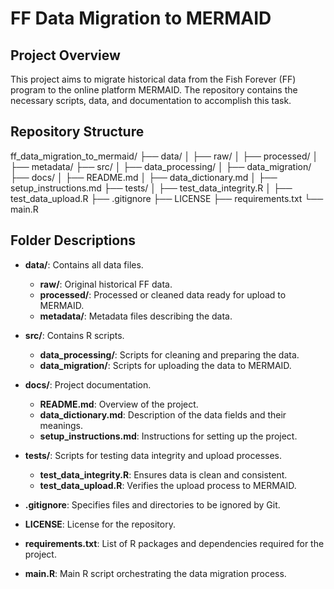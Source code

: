 # FF Data Migration to MERMAID

## Project Overview
This project aims to migrate historical data from the Fish Forever (FF) program to the online platform MERMAID. The repository contains the necessary scripts, data, and documentation to accomplish this task.

## Repository Structure

ff_data_migration_to_mermaid/
├── data/
│ ├── raw/
│ ├── processed/
│ ├── metadata/
├── src/
│ ├── data_processing/
│ ├── data_migration/
├── docs/
│ ├── README.md
│ ├── data_dictionary.md
│ ├── setup_instructions.md
├── tests/
│ ├── test_data_integrity.R
│ ├── test_data_upload.R
├── .gitignore
├── LICENSE
├── requirements.txt
└── main.R

## Folder Descriptions

- **data/**: Contains all data files.
  - **raw/**: Original historical FF data.
  - **processed/**: Processed or cleaned data ready for upload to MERMAID.
  - **metadata/**: Metadata files describing the data.

- **src/**: Contains R scripts.
  - **data_processing/**: Scripts for cleaning and preparing the data.
  - **data_migration/**: Scripts for uploading the data to MERMAID.

- **docs/**: Project documentation.
  - **README.md**: Overview of the project.
  - **data_dictionary.md**: Description of the data fields and their meanings.
  - **setup_instructions.md**: Instructions for setting up the project.

- **tests/**: Scripts for testing data integrity and upload processes.
  - **test_data_integrity.R**: Ensures data is clean and consistent.
  - **test_data_upload.R**: Verifies the upload process to MERMAID.

- **.gitignore**: Specifies files and directories to be ignored by Git.
- **LICENSE**: License for the repository.
- **requirements.txt**: List of R packages and dependencies required for the project.
- **main.R**: Main R script orchestrating the data migration process.

